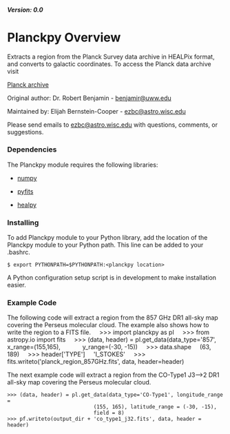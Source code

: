 ##### Version: 0.0

# Planckpy Overview 

Extracts a region from the Planck Survey data archive in HEALPix format, and
converts to galactic coordinates. To access the Planck data archive visit

[Planck archive](http://irsa.ipac.caltech.edu/data/Planck/release_1/all-sky-maps/)

Original author: Dr. Robert Benjamin - benjamir@uww.edu

Maintained by: Elijah Bernstein-Cooper - ezbc@astro.wisc.edu

Please send emails to ezbc@astro.wisc.edu with questions, comments, or suggestions.

### Dependencies

The Planckpy module requires the following libraries:

+ [numpy](http://www.scipy.org/scipylib/download.html)

+ [pyfits](http://www.stsci.edu/institute/software_hardware/pyfits/Download)

+ [healpy](https://pypi.python.org/pypi/healpy)


### Installing

To add Planckpy module to your Python library, add the location of the Planckpy
module to your Python path. This line can be added to your .bashrc.

    $ export PYTHONPATH=$PYTHONPATH:<planckpy location>

A Python configuration setup script is in development to make installation
easier.

### Example Code

The following code will extract a region from the 857 GHz DR1 all-sky map
covering the Perseus molecular cloud. The example also shows how to write the
region to a FITS file.
    >>> import planckpy as pl
    >>> from astropy.io import fits
    >>> (data, header) = pl.get_data(data_type='857', x_range=(155,165),
            y_range=(-30, -15))
    >>> data.shape
    (63, 189)
    >>> header['TYPE']
    'I_STOKES'
    >>> fits.writeto('planck_region_857GHz.fits', data, header=header)

The next example code will extract a region from the CO-Type1 J3-->2 DR1
all-sky map covering the Perseus molecular cloud.

    >>> (data, header) = pl.get_data(data_type='CO-Type1', longitude_range =
                                (155, 165), latitude_range = (-30, -15), 
                                field = 8)
    >>> pf.writeto(output_dir + 'co_type1_j32.fits', data, header = header)